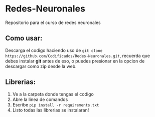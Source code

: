 # Redes-Neuronales
Repositorio para el curso de redes neuronales

## Como usar:
Descarga el codigo haciendo uso de `git clone https://github.com/Codificados/Redes-Neuronales.git`, recuerda que debes
instalar **git** antes de eso, o puedes presionar en la opcion de descargar como zip desde la web.

## Librerias:
1. Ve a la carpeta donde tengas el codigo
2. Abre la linea de comandos
3. Escribe `pip install -r requirements.txt`
4. Listo todas las librerias se instalaran! 